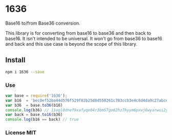 # 1636

Base16 to/from Base36 conversion.

This library is for converting from base16 to base36 and then back to base16. It isn't intended to be universal. It won't go from base36 to base16 and back and this use case is beyond the scope of this library.

## Install

```sh
npm i 1636 --save
```

### Use

```js
var base = require('1636');
var b16  = 'bec0ef52ba44d576f529f82b25d8d550261c783ccb3e4c8d4da9c27abcecdf8a'
var b36  = base.to36(b16)
console.log(b36) // 11ogl0dnef9xafyqe04r3bm57go62hz7hyym6pxwj6wyarwui2yy
var back = base.to16(b36)
console.log(b16 == back) // true
```

### License MIT
